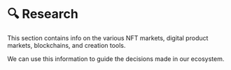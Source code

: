 # 🔍 Research

This section contains info on the various NFT markets, digital product markets, blockchains, and creation tools.

We can use this information to guide the decisions made in our ecosystem.

